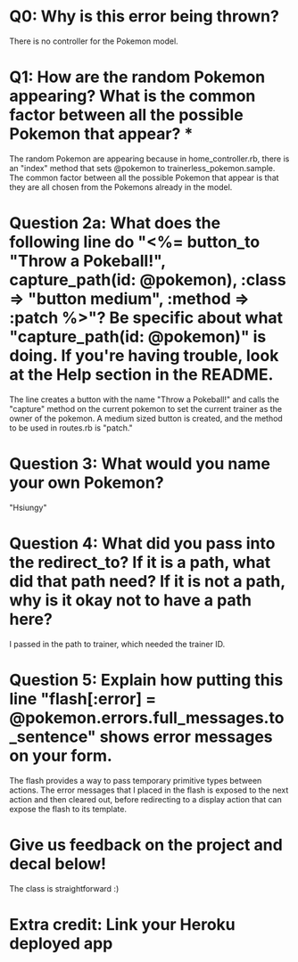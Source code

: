 # Q0: Why is this error being thrown?
There is no controller for the Pokemon model.

# Q1: How are the random Pokemon appearing? What is the common factor between all the possible Pokemon that appear? *
The random Pokemon are appearing because in home_controller.rb, there is an "index" method that sets @pokemon to trainerless_pokemon.sample. The common factor between all the possible Pokemon that appear is that they are all chosen from the Pokemons already in the model.

# Question 2a: What does the following line do "<%= button_to "Throw a Pokeball!", capture_path(id: @pokemon), :class => "button medium", :method => :patch %>"? Be specific about what "capture_path(id: @pokemon)" is doing. If you're having trouble, look at the Help section in the README.
The line creates a button with the name "Throw a Pokeball!" and calls the "capture" method on the current pokemon to set the current trainer as the owner of the pokemon. A medium sized button is created, and the method to be used in routes.rb is "patch."


# Question 3: What would you name your own Pokemon?
"Hsiungy"

# Question 4: What did you pass into the redirect_to? If it is a path, what did that path need? If it is not a path, why is it okay not to have a path here?
I passed in the path to trainer, which needed the trainer ID. 

# Question 5: Explain how putting this line "flash[:error] = @pokemon.errors.full_messages.to_sentence" shows error messages on your form.
The flash provides a way to pass temporary primitive types between actions. The error messages that I placed in the flash is exposed to the next action and then cleared out, before redirecting to a display action that can expose the flash to its template.

# Give us feedback on the project and decal below!
The class is straightforward :)

# Extra credit: Link your Heroku deployed app
